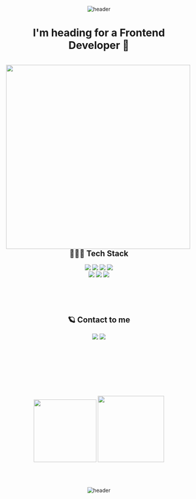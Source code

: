 <div align="center">

![header](https://capsule-render.vercel.app/api?type=waving&height=300&color=gradient&text=Haizel's%20%20Playground✨&animation=twinkling&fontAlign=50&fontColor=fff&fontSize=70&fontAlignY=40)

<div >
  <h1> I'm heading for a Frontend Developer 🚀 </h1>  
  <br />
  <img align="left" src="https://github.com/haizellatte/haizellatte/assets/115685195/9bad097f-c330-4177-b223-205c7c3702a8" height="500">

 <br />

 <h2> 👩🏻‍🚀 Tech Stack </h2>
  <img src="https://img.shields.io/badge/HTML5-E34F26?style=flat&logo=HTML5&logoColor=white" />
  <img src="https://img.shields.io/badge/CSS3-1572B6?style=flat&logo=CSS3&logoColor=white" />
  <img src="https://img.shields.io/badge/JavaScript-F7DF1E?style=flat&logo=JavaScript&logoColor=white" />
  <img src="https://img.shields.io/badge/Typescript-3178C6?style=flat&logo=Typescript&logoColor=white"/>
  <br/>
  <img src="https://img.shields.io/badge/React-61DAFB?style=flat&logo=React&logoColor=white" />
  <img src="https://img.shields.io/badge/Redux-764ABC?style=flat&logo=Redux&logoColor=white" />
  <img src="https://img.shields.io/badge/Node.js-339933?style=flat-square&logo=Node.js&logoColor=white" />
  <br />
  <br />
  <br />
  <br />
  <br />    
    
  ## 🪐 Contact to me 
  <a href="https://velog.io/@haizel"><img src="https://img.shields.io/badge/Velog-3DDC84?style=flat&logo=Blogger&logoColor=white"/></a>
  <a href="mailto:shyoeun5000@gmail.com"><img src="https://img.shields.io/badge/Gmail-F09C73?style=flat-flat&logo=gmail&logoColor=white"/></a>  
  <br />  
  <br />
  <br />
</div>

<br /> 
<br /> 
<br /> 
<br /> 

<div align="center">
<img src="https://github-readme-stats.vercel.app/api?username=haizellatte&show_icons=true" height="170"> 
<img src="https://github-readme-stats.vercel.app/api/top-langs/?username=haizellatte&layout=compact&theme=white" height="180">
</div>
  
<br />  
<br />
<br />

![header](https://capsule-render.vercel.app/api?type=waving&height=250&color=gradient&animation=twinkling&section=footer)
</div>

